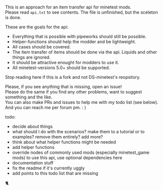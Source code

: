 This is an approach for an item transfer api for minetest mods.  
Please read `api.txt` to see contents. The file is unfinished, but the sceleton is done.  

These are the goals for the api:  
- Everything that is possible with pipeworks should still be possible.  
- Helper-functions should help the modder and be lightweight.  
- All cases should be covered.  
- The item transfer of items should be done via the api. Liquids and other things are ignored.  
- It should be attractive enought for modders to use it.  
- All minetest-versions 5.0+ should be supported.  

Stop reading here if this is a fork and not DS-minetest's reopsitory.  

Please, if you see anything that is missing, open an issue!  
Please do the same if you find any other problems, want to suggest something and the like.  
You can also make PRs and issues to help me with my todo list (see below).  
And you can reach me per forum pm. : )

todo:  
- decide about things  
- what should I do with the scenarios? make them to a tutorial or to examples? remove them entirely? add more?  
- think about what helper functions might be needed  
- add helper functions  
- override nodes of commonly used mods (especially minetest_game mods) to use this api, use optional dependencies here  
- documentation stuff  
- fix the readme if it's currently uggly  
- add points to this todo list that are missing  

:cat2:  
